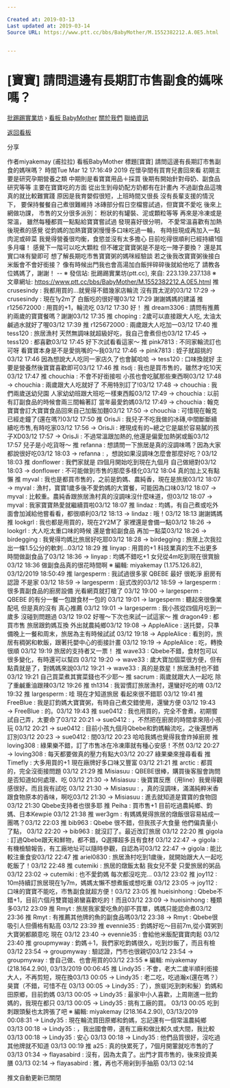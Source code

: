 ```yaml
---

Created at: 2019-03-13
Last updated at: 2019-03-14
Source URL: https://www.ptt.cc/bbs/BabyMother/M.1552382212.A.0E5.html


---
```


# [寶寶] 請問這邊有長期訂市售副食的媽咪嗎？


[批踢踢實業坊](https://www.ptt.cc/bbs/) › [看板 BabyMother](https://www.ptt.cc/bbs/BabyMother/index.html) [關於我們](https://www.ptt.cc/about.html) [聯絡資訊](https://www.ptt.cc/contact.html)

[返回看板](https://www.ptt.cc/bbs/BabyMother/index.html)

分享

作者miyakemay (甫拉拉)
看板BabyMother
標題\[寶寶\] 請問這邊有長期訂市售副食的媽咪嗎？
時間Tue Mar 12 17:16:49 2019
在懷孕間有買育兒書回來看 初期主要是研究孕期營養之類 中期則是看寶寶用品＋採買 後期有開始針對母奶、副食品研究等等 主要在寶寶吃的方面 從出生到母奶配方奶都有在計畫內 不過副食品這塊真的就比較難實踐 原因是我育嬰假很短，上班時間又很長 沒有長輩支援的情況下， 要保持餐餐自己煮很難維持 冰磚部分假日空檔嘗試過，但寶寶不愛吃 後來上網做功課， 市售的又分很多派別： 粉狀的有罐裝、泥或顆粒等等 再來是冷凍或是常溫， 雖然每種都買一點點給寶寶嘗試過 發現喜好很分明， 不愛常溫喜歡有加熱後現煮的感覺 從鈞媽的加熱寶寶粥慢慢多口味吃過一輪， 有時撿現成再加入一點肉泥或碎菜 我覺得營養很均衡，食慾並沒有太多擔心 目前吃得很順利已經持續1個多月囉！ 感覺下一階可以吃大顆粒 但不確定寶寶粥是不是吃一陣子要換？ 還是其實口味有變即可 想了解長期吃市售寶寶粥的媽咪經驗談 若之後我改寶寶粥後接白米飯會不會好銜接？ 像有時候出門我也會高湯加白飯拌碎碎後就給他吃了 請教各位媽媽了，謝謝！ -- ※ 發信站: 批踢踢實業坊(ptt.cc), 來自: 223.139.237.138 ※ 文章網址: <https://www.ptt.cc/bbs/BabyMother/M.1552382212.A.0E5.html>
推 crusesindy : 我都用買的...就覺得不錯幾家店輪流 沒有買太泥的03/12 17:29
→ crusesindy : 現在1y2m了 白飯吃的很好喔03/12 17:29
謝謝媽媽的建議
推 r125672000 : 用買的+1，輪流吃
03/12 17:30 好！
推 dream3306 : 請問有推薦約兩歲的寶寶餐嗎？謝謝03/12 17:35
推 choping : 2歲可以直接跟大人吃, 太油太鹹過水就好了喔03/12 17:39
推 r125672000 : 兩歲跟大人吃加一03/12 17:40
推 tess120 : 旅居漁村 天然無調味就超級好吃，我自己會煮但也03/12 17:45
→ tess120 : 都喜歡03/12 17:45
好下次試看看這家～
推 pink7813 : 不同家輪流訂也可呀 看寶寶本身是不是愛挑嘴的～我03/12 17:46
→ pink7813 : 姪子就超挑的03/12 17:46
因為想說大人吃同一家店久了也會膩哈哈
→ tess120 : 口味換就好 主要是營養然後寶寶喜歡即可03/12 17:46
推 itsdj : 我也是買市售的，雖然才吃10天03/12 17:47
推 chouchia : 不會不好銜接啦 小孩也會吃膩那些東西啊03/12 17:48
→ chouchia : 兩歲跟大人吃就好了 不用特別訂了!03/12 17:48
→ chouchia : 我們兩歲送幼兒園 人家幼幼班跟大班吃一樣東西餒03/12 17:49
→ chouchia : 以前有訂副食品的時候會兩三間輪著訂 當年最愛鈞媽03/12 17:49
→ chouchia : 翰克寶寶會訂大寶寶食品回來自己加飯加麵03/12 17:50
→ chouchia : 可惜現在翰克已經走鐘了(還在嗎?)03/12 17:50
推 OrisJi : 我兒子不吃我做的冰磚,中間斷斷續續吃市售,有時吃家03/12 17:56
→ OrisJi : 裡現成有的~總之它是屬於容易膩的孩子XD03/12 17:57
→ OrisJi : 不過常溫跟加熱的,他還是偏愛加熱粥或飯03/12 17:57
兒子是小吃貨呀～
推 refanna : 想請問一下旅居是真的沒調味嗎？因為大家都說很好吃03/12 18:03
→ refanna : ，想說如果沒調味怎麼會那麼好吃？03/12 18:03
推 donflower : 我們家就是 四個月開始吃到現在九個月 自己做絕對03/12 18:03
→ donflower : 不可能做到市售的那麼多樣化03/12 18:04
真的加上又有點懶
推 myval : 我也是都買市售的，之前是鈞媽、農純香，現在是旅居03/12 18:07
→ myval : 漁村，寶寶1歲多後不愛鈞媽的大寶餐，可能因為口味03/12 18:07
→ myval : 比較重。農純香跟旅居漁村真的沒調味沒什麼味道，但03/12 18:07
→ myval : 我家寶寶熱愛就繼續買啦03/12 18:07
推 lindaz : 均媽，有自己煮或吃外面會加減給他嘗看看，都很順利03/12 18:13
→ lindaz : 哦！03/12 18:13
謝謝媽媽
推 lookgrl : 我也都是用買的，現在2Y2M了 家裡還是會備一點03/12 18:26
→ lookgrl : 大人吃太重口味的時候 還是會給副食品 再加一點菜03/12 18:26
→ birdegging : 我覺得均媽比旅居好吃耶03/12 18:28
→ birdegging : 旅居上次我拉出一條1.5公分的軟刺...03/12 18:29
推 linyap : 用買的+1 科技業真的生不出更多時間做副食品了03/12 18:36
→ linyap : 均媽不錯吃+1 女兒從4m吃到現在很賞臉03/12 18:36
做副食品真的很花時間啊 ※ 編輯: miyakemay (1.175.126.82), 03/12/2019 18:50:49
推 largesperm : 我試過很多家 QBEBE 最好 很乾淨 廚房有認證 不是家 03/12 18:59
→ largesperm : 庭式改的03/12 18:59
→ largesperm : 很多賣副食品的廚房設備 光看網頁就打槍了 03/12 19:00
→ largesperm : QBEBE 的有分一餐一包跟食材一包的 03/12 19:01
→ largesperm : 聽起來很像業配吼 但是真的沒有 真心推薦 03/12 19:01
→ largesperm : 我小孩從四個月吃到一歲多 沒碰到問題過 03/12 19:02
好喔～下次也來試一試這家～
推 dragon49 : 都買市售 旅居跟鈞媽互換 外出就農純鄉03/12 19:08
→ AppleAlice : 送托嬰，只準備晚上一餐和周末，旅居為主有時候試試 03/12 19:18
→ AppleAlice : 看別的，旅居有稠粥和軟飯，跟著托嬰中心的銜接計畫 03/12 19:19
→ AppleAlice : 吃，轉換很順 03/12 19:19
旅居的支持者又一票！
推 wave33 : Qbebe不錯，食材包可以很多變化，有時還可以幫四 03/12 19:20
→ wave33 : 歲大寶加個菜很方便，但有點貴就是了，對媽媽來說03/12 19:21
→ wave33 : 真的是救星！旅居漁村也不錯 03/12 19:21
自己買菜煮其實菜錢也不少耶～
推 sacrum : 兩歲就跟大人一起吃 除了重鹹重油跟辣03/12 19:26
推 th1314 : 我習慣訂旅居漁村，還蠻好吃的唷 03/12 19:32
推 largesperm : 哇 現在才知道旅居 看起來很不錯耶 03/12 19:41
推 FreeBlue : 我是訂鈞媽大寶寶粥，有時自己煮交錯使用，還蠻方便 03/12 19:43
→ FreeBlue : 的。03/12 19:43
推 sue0412 : 我也用買的，完全不會煮，初期嘗試自己弄，太要命了03/12 20:21
→ sue0412 : ，不然把在廚房的時間拿來陪小孩玩 03/12 20:21
→ sue0412 : 目前小孩九個月Qbebe和鈞媽輪流吃，之後還想再訂別03/12 20:23
→ sue0412 : 間03/12 20:23
哈哈我媽也覺得我會炸掉廚房
推 loving308 : 綠果樂不錯，訂了市售冰在冷凍庫就有種心安感！不然 03/12 20:27
→ loving308 : 每天都要做真的壓力有點大03/12 20:27
綠果樂來搜尋看看
推 Timefly : 大多用買的+1 現在廠牌好多口味又豐富 03/12 21:21
推 arctic : 都買的，完全沒銜接問題 03/12 21:29
推 Misiasuu : QBEBE很棒，購買後客服會詢問是否知道如何處理、吃 03/12 21:30
→ Misiasuu : 後寶寶反應（用line）我覺得觀感很好。而且我有試吃 03/12 21:30
→ Misiasuu : ，真的沒調味，滿滿純粹米香跟食物原本的香味，啊吃03/12 21:30
→ Misiasuu : 進去就知道是寶寶的食物囧 03/12 21:30
Qbebe支持者也很多耶
推 Peiha : 買市售+1 目前吃過農純鄉、鈞媽、日本Kewpie 03/12 21:38
推 wer3gm : 有媽媽覺得旅居的燉飯很容易結成一團嗎？03/12 22:03
推 bib963 : Qbebe 很不錯，但我孩子大食量 他們偏貴量小了點， 03/12 22:20
→ bib963 : 就沒訂了。最近改訂旅居 03/12 22:20
推 gigola : 訂過Qbebe跟天和鮮物，都不錯，Q選擇超多且有食材 03/12 22:47
→ gigola : 有機檢驗報告，有工廠地址可以隨時參觀，自認為可03/12 22:47
→ gigola : 能比較注重食安03/12 22:47
推 ariel0830 : 旅居漁村吃到1歲後，就開始跟大人一起吃乾飯了！03/12 22:48
推 cutemiki : 旅居的燉飯太黏 我女兒不愛 只愛旅居的粥品 03/12 23:02
→ cutemiki : 也不愛鈞媽 每次都沒吃完... 03/12 23:02
推 joy112 : 10m持續訂旅居現在1y7m，媽媽太懶不想煮飯或想吃重 03/12 23:05
→ joy112 : 口味的寶寶不能吃，市售副食就超方便！03/12 23:05
推 hueisinhong : Qbebe不錯+1，目前六個月雙寶姐弟蠻喜歡吃的！而且03/12 23:09
→ hueisinhong : 種類多03/12 23:09
推 Rmyt : 旅居我家愛吃魚的卻不買單，媽媽只能認命煮03/12 23:36
推 Rmyt : 有推薦其他牌的魚的副食品嗎03/12 23:38
→ Rmyt : Qbebe很吸引人但價格有點高 03/12 23:39
推 evennie35 : 鈞媽好吃～目前7m,從小寶粥到大寶粥都願意吃 現在 03/12 23:40
→ evennie35 : 會給他米飯配寶寶肉鬆 03/12 23:40
推 groupmyway : 鈞媽＋1，我們家吃鈞媽很久，吃到炒飯了，而且有檢 03/12 23:54
→ groupmyway : 驗認證，門市也很親切03/12 23:54
→ groupmyway : 會自己做、也會用買的03/12 23:55
※ 編輯: miyakemay (218.164.2.90), 03/13/2019 00:06:45
推 Lindy35 : 不會，老大二歲半順利銜接大人，不再剪短，現在換03/13 00:05
→ Lindy35 : 老二吃，吃過瀚x(還在嗎？）昊寶（不錯，可惜不在 03/13 00:05
→ Lindy35 : 了），旅蛂\]吃到刺和髮）鈞媽和田原鄉，目前鈞媽 03/13 00:05
→ Lindy35 : 最家中小人喜歡，上周剛進一批鈞媽的，我現在都只 03/13 00:05
→ Lindy35 : 挑有工廠的買。 03/13 00:05
吃到刺跟頭髮也太誇張了吧 ※ 編輯: miyakemay (218.164.2.90), 03/13/2019 00:08:31
→ Lindy35 : 現在輪流買田原鄉和鈞媽，忘記還有一個常溫農純鄉 03/13 00:18
→ Lindy35 : ，我出國會帶，選有工廠和做比較久或大間，我比較 03/13 00:18
→ Lindy35 : 安心 03/13 00:18
→ Lindy35 : 他們品質很好，沒吃過其他牌就不知道 03/13 00:19
推 a25 : 真的快累死了，7個月開葷就吃市售的了 03/13 01:34
→ flayasabird : 沒有，因為太貴了。出門才買市售的，後來投資美膳 03/13 02:14
→ flayasabird : 雅，再也不用剁到手抽筋 03/13 02:14

推文自動更新已關閉

